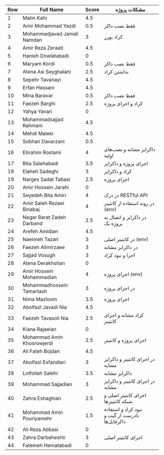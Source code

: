 | Row    | Full Name                   | Score | مشکلات پروژه                   |
|--------|-----------------------------|-------|---------------------------------|
| 1      | Matin Kahi                  | 4.5   |
| 2      | Amir Mohammad Yazdi         | 0.5   | فقط نصب داکر |
| 3      | Mohammadjavad Jamali Namdan | 3     | کراد یوزر |
| 4      | Amir Reza Zeraati           | 4.5   |
| 5      | Hanieh Dowlatabadi          | 0     |
| 6      | Maryam Kordi                | 0.5   | فقط نصب داکر |
| 7      | Atena Asi Seyghalani        | 2.5   | نداشتن کراد |
| 8      | Sepehr Tavanayi             | 4.5   |
| 9      | Erfan Hassani               | 4.5   |
| 10     | Mina Baravar                | 0.5   | فقط نصب داکر |
| 11     | Faezeh Barghi               | 2.5   | کراد و اجرای پروژه |
| 12     | Yahya Yavari                | 0     |
| 13     | Mohammadsajjad Rahmani      | 4.5   |
| 14     | Mehdi Maleki                | 4.5   |
| 15     | Sobhan Davarzani            | 0.5   |
| 16     | Ebrahim Rostami             | 4     | داکرایز مشابه و نصب‌های اولیه |
| 17     | Bita Salehabadi             | 3.5   | اجرای پروژه و داکرایز |
| 18     | Elaheh Sadeghi              | 3     | کراد و داکرایز |
| 19     | Narges Sadat Tabasi         | 2.5   | اجرای پروژه |
| 20     | Amir Hossein Jarahi         | 0     |
| 21     | Seyedeh Bita Amiri          | 4     | در درک RESTful API |
| 22     | Amir Saleh Rezaei Binabaj   | 4     | در روند استفاده از کانتینر (env) |
| 23     | Negar Barat Zadeh Darband   | 2.5   | در داکرایز و اتصال به پروژه بک |
| 24     | Arefeh Amidian              | 4.5   |
| 25     | Naeimeh Tazari              | 3     | در کانتینر اصلی (env) |
| 26     | Faezeh Alimirzaee           | 3     | در داکرایز مشابه |
| 27     | Sajjad Vosugh               | 3     | اجرا و نبود کراد |
| 28     | Atena Derakhshan            | 0     |
| 29     | Amir Hossein Mohammadian    | 4     | اجرای پروژه (env) |
| 30     | Mohammadhossein Tamartash   | 3     | در اجرای پروژه |
| 31     | Nima Mazloom                | 3.5   | اجرای پروژه |
| 32     | Abolfazl Javadi Nia         | 4.5   |
| 33     | Faezeh Tavasoli Nia         | 2.5   | کراد مشابه و اجرای کانتینر |
| 34     | Kiana Rajaeian              | 0     | 
| 35     | Mohammad Amin Khosrowjerdi  | 2.5   | اجرای پروژه و کانتینر |
| 36     | Ali Fateh Bojdan            | 4.5   |
| 37     | Abolfazl Esfandiari         | 3     | در اجرای کانتینر و داکرایز مشابه |
| 38     | Lotfollah Salehi            | 3.5   | داکرایز مشابه |
| 39     | Mohammad Sajjadian          | 3     | در اجرای کانتینر و داکرایز مشابه |
| 40     | Zahra Eshaghian             | 2.5   | اجرای کانتینر اصلی و شبکه کانتینرها |
| 41     | Mohammad Amin Pouriyamehr   | 1.5   | نبود کراد و استفاده نادرست از گیت و داکرفایل‌ها |
| 42     | Ali Reza Abbasi             | 0     |
| 43     | Zahra Darbeheshti           | 3     | اجرای کانتینر اصلی |
| 44     | Fatemeh Hematabadi          | 0     |

